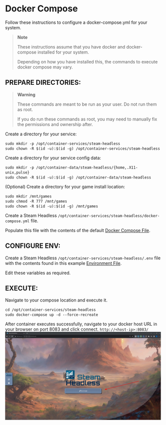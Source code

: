 # Docker Compose

Follow these instructions to configure a docker-compose.yml for your system.

> __Note__
>
> These instructions assume that you have docker and docker-compose installed for your system.
> 
> Depending on how you have installed this, the commands to execute docker compose may vary.


## PREPARE DIRECTORIES:

> __Warning__
>
> These commands are meant to be run as your user. Do not run them as root.
> 
> If you do run these commands as root, you may need to manually fix the permissions and ownership after.

Create a directory for your service:
```shell
sudo mkdir -p /opt/container-services/steam-headless
sudo chown -R $(id -u):$(id -g) /opt/container-services/steam-headless
```

Create a directory for your service config data:
```shell
sudo mkdir -p /opt/container-data/steam-headless/{home,.X11-unix,pulse}
sudo chown -R $(id -u):$(id -g) /opt/container-data/steam-headless
```

(Optional) Create a directory for your game install location:
```shell
sudo mkdir /mnt/games
sudo chmod -R 777 /mnt/games
sudo chown -R $(id -u):$(id -g) /mnt/games
```

Create a Steam Headless `/opt/container-services/steam-headless/docker-compose.yml` file.

Populate this file with the contents of the default [Docker Compose File](./compose-files/docker-compose.default.yml).


## CONFIGURE ENV:

Create a Steam Headless `/opt/container-services/steam-headless/.env` file with the contents found in this example [Environment File](./compose-files/.env).

Edit these variables as required.

## EXECUTE:

Navigate to your compose location and execute it.
```shell
cd /opt/container-services/steam-headless
sudo docker-compose up -d --force-recreate
```

After container executes successfully, navigate to your docker host URL in your browser on port 8083 and click connect.
`http://<host-ip>:8083/`
![img.png](./images/web_connect.png)
